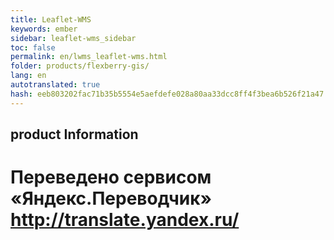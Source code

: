 ```yaml
--- 
title: Leaflet-WMS 
keywords: ember 
sidebar: leaflet-wms_sidebar 
toc: false 
permalink: en/lwms_leaflet-wms.html 
folder: products/flexberry-gis/ 
lang: en 
autotranslated: true 
hash: eeb803202fac71b35b5554e5aefdefe028a80aa33dcc8ff4f3bea6b526f21a47 
--- 
```


## product Information 



 # Переведено сервисом «Яндекс.Переводчик» http://translate.yandex.ru/